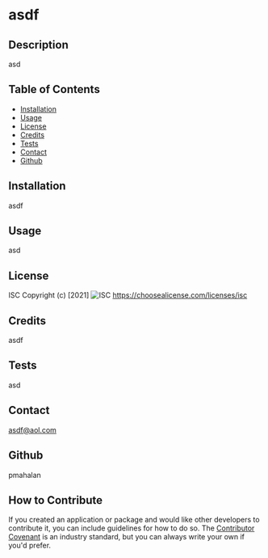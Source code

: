 
  # asdf

  ## Description
  asd

  ## Table of Contents
  - [Installation](#installation)
  - [Usage](#usage)
  - [License](#license)
  - [Credits](#credits)
  - [Tests](#tests)
  - [Contact](#contact)
  - [Github](#github)

  ## Installation
  asdf

  ## Usage
  asd

  ## License
  ISC
  Copyright (c) [2021]
  ![ISC](/assets/isc.svg)
  https://choosealicense.com/licenses/isc

  ## Credits
  asdf

  ## Tests
  asd

  ## Contact
  asdf@aol.com

  ## Github
  pmahalan

  ## How to Contribute
If you created an application or package and would like other developers to contribute it, you can include guidelines for how to do so. The [Contributor Covenant](https://www.contributor-covenant.org/) is an industry standard, but you can always write your own if you'd prefer.

